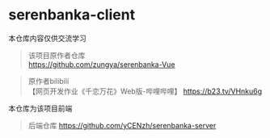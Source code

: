 # serenbanka-client
本仓库内容仅供交流学习  
> 该项目原作者仓库  
> https://github.com/zungya/serenbanka-Vue

> 原作者bilibili  
> 【网页开发作业《千恋万花》Web版-哔哩哔哩】 https://b23.tv/VHnku6g

本仓库为该项目前端

> 后端仓库
> https://github.com/yCENzh/serenbanka-server
